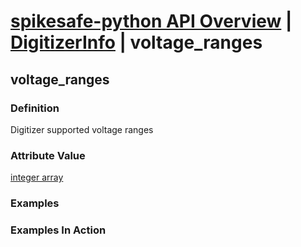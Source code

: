 # [spikesafe-python API Overview](/spikesafe_python_lib_docs/README.md) | [DigitizerInfo](/spikesafe_python_lib_docs/DigitizerInfo/README.md) | voltage_ranges

## voltage_ranges

### Definition
Digitizer supported voltage ranges

### Attribute Value
[integer array](https://docs.python.org/3/library/array.html)  

### Examples

### Examples In Action